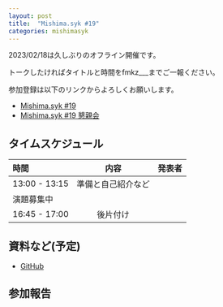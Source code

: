 ```yaml
---
layout: post
title:  "Mishima.syk #19"
categories: mishimasyk
---
```


2023/02/18は久しぶりのオフライン開催です。

トークしたければタイトルと時間をfmkz___までご一報ください。

参加登録は以下のリンクからよろしくお願いします。

- [Mishima.syk #19](https://connpass.com/event/162761/)
- [Mishima.syk #19 懇親会](https://connpass.com/event/269377/)

## タイムスケジュール

| 時間 | 内容| 発表者 |
|:------------ |:--------------:| ------------:|
|13:00 - 13:15|準備と自己紹介など||
|演題募集中|||
|16:45 - 17:00|後片付け||

## 資料など(予定)

- [GitHub](https://github.com/Mishima-syk/1)

## 参加報告
